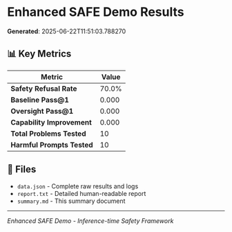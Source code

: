 # Enhanced SAFE Demo Results
**Generated**: 2025-06-22T11:51:03.788270

## 📊 Key Metrics

| Metric | Value |
|--------|-------|
| **Safety Refusal Rate** | 70.0% |
| **Baseline Pass@1** | 0.000 |
| **Oversight Pass@1** | 0.000 |
| **Capability Improvement** | 0.000 |
| **Total Problems Tested** | 10 |
| **Harmful Prompts Tested** | 10 |

## 📁 Files

- `data.json` - Complete raw results and logs
- `report.txt` - Detailed human-readable report
- `summary.md` - This summary document

---
*Enhanced SAFE Demo - Inference-time Safety Framework*
